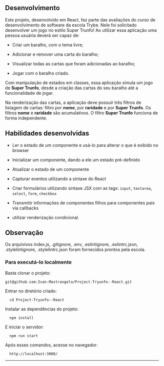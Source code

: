 ## Desenvolvimento

Este projeto, desenvolvido em React, faz parte das avaliações do curso de desenvolvimento de software da escola Trybe. Nele foi solicitado desenvolver um jogo no estilo Super Trunfo! Ao utilizar essa aplicação uma pessoa usuária deverá ser capaz de:

  * Criar um baralho, com o tema livre;

  * Adicionar e remover uma carta do baralho;

  * Visualizar todas as cartas que foram adicionadas ao baralho;

  * Jogar com o baralho criado.

Com manipulação de estados em classes, essa aplicação simula um jogo de **Super Trunfo**, desde a criação das cartas do seu baralho até a funcionalidade de jogar.

Na renderização das cartas, a aplicação deve possuir três filtros de listagem de cartas: filtro por **nome**, por **raridade** e por **Super Trunfo**. Os filtros **nome** e **raridade** são acumulativos. O filtro **Super Trunfo** funciona de forma independente.

## Habilidades desenvolvidas

  * Ler o estado de um componente e usá-lo para alterar o que é exibido no browser

  * Inicializar um componente, dando a ele um estado pré-definido

  * Atualizar o estado de um componente

  * Capturar eventos utilizando a sintaxe do React

  * Criar formulários utilizando sintaxe JSX com as tags: `input`, `textarea`, `select`, `form`, `checkbox`

  * Transmitir informações de componentes filhos para componentes pais via callbacks

  * utilizar renderização condicional.

## Observação

Os arquivivos index.js, .gitignore, .env, .eslintignore, .eslintrc.json, .stylelintignore, .stylelintrc.json foram fornecidos prontos pela escola.

### Para executá-lo localmente

Basta clonar o projeto:
```
git@github.com:Ivan-Mastrangelo/Project-Tryunfo--React.git
```
Entrar no diretório criado:
```
  cd Project-Tryunfo--React
  ```
Instalar as dependências do projeto:
```
  npm install
  ```
E iniciar o servidor:
```
  npm run start
  ```
Após esses comandos, acesse no navegador:
```
  http://localhost:3000/
  ```


---


